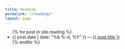 ```yaml
---
title: Reading
permalink: "/reading/"
layout: page
---
```


<ul class="post-list">
  {% for post in site.reading %}
    <li>
      <span class="post-meta">{{ post.date | date: "%b %-d, %Y" }} &mdash; </span>
        <a class="post-link" href="{{ post.url | prepend: site.baseurl }}">{{ post.title }}</a>
    </li>
  {% endfor %}
</ul>
